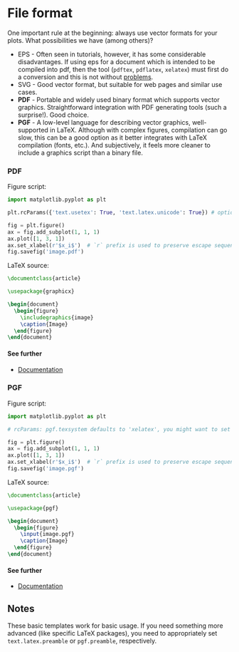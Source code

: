 # File format

One important rule at the beginning: always use vector formats for your plots. What possibilities we have (among
others)?

* EPS - Often seen in tutorials, however, it has some considerable disadvantages. If using eps for a document which is
  intended to be compiled into pdf, then the tool (`pdftex`, `pdflatex`, `xelatex`) must first do a conversion and this
  is not without [problems](https://tex.stackexchange.com/questions/2092/which-figure-type-to-use-pdf-or-eps).
* SVG - Good vector format, but suitable for web pages and similar use cases.
* **PDF** - Portable and widely used binary format which supports vector graphics. Straightforward integration with PDF
  generating tools (such a surprise!). Good choice.
* **PGF** - A low-level language for describing vector graphics, well-supported in LaTeX. Although with complex figures,
  compilation can go slow, this can be a good option as it better integrates with LaTeX compilation (fonts, etc.). And
  subjectively, it feels more cleaner to include a graphics script than a binary file.

### PDF

Figure script:

```python
import matplotlib.pyplot as plt

plt.rcParams({'text.usetex': True, 'text.latex.unicode': True}) # optionally font of your document

fig = plt.figure()
ax = fig.add_subplot(1, 1, 1)
ax.plot([1, 3, 1])
ax.set_xlabel(r'$x_i$')  # `r` prefix is used to preserve escape sequences to be processed by LaTeX itself
fig.savefig('image.pdf')
```

LaTeX source:

```tex
\documentclass{article}

\usepackage{graphicx}

\begin{document}
  \begin{figure}
    \includegraphics{image}
    \caption{Image}
  \end{figure}
\end{document}
```

#### See further

* [Documentation](https://matplotlib.org/users/usetex.html)

### PGF

Figure script:

```python
import matplotlib.pyplot as plt

# rcParams: pgf.texsystem defaults to 'xelatex', you might want to set it to 'luatex' or 'pdflatex'

fig = plt.figure()
ax = fig.add_subplot(1, 1, 1)
ax.plot([1, 3, 1])
ax.set_xlabel(r'$x_i$')  # `r` prefix is used to preserve escape sequences to be processed by LaTeX itself
fig.savefig('image.pgf')
```

LaTeX source:

```tex
\documentclass{article}

\usepackage{pgf}

\begin{document}
  \begin{figure}
    \input{image.pgf}
    \caption{Image}
  \end{figure}
\end{document}
```

#### See further

* [Documentation](https://matplotlib.org/users/pgf.html)

## Notes

These basic templates work for basic usage. If you need something more advanced (like specific LaTeX packages), you need
to appropriately set `text.latex.preamble` or `pgf.preamble`, respectively.
